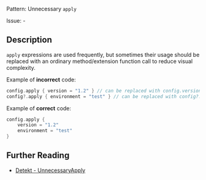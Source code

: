 Pattern: Unnecessary `apply`

Issue: -

## Description

`apply` expressions are used frequently, but sometimes their usage should be replaced with an ordinary method/extension function call to reduce visual complexity.

Example of **incorrect** code:

```kotlin
config.apply { version = "1.2" } // can be replaced with config.version = "1.2"
config?.apply { environment = "test" } // can be replaced with config?.environment = "test"
```

Example of **correct** code:

```kotlin
config.apply {
    version = "1.2"
    environment = "test"
}
```

## Further Reading

* [Detekt - UnnecessaryApply](https://detekt.github.io/detekt/style.html#unnecessaryapply)